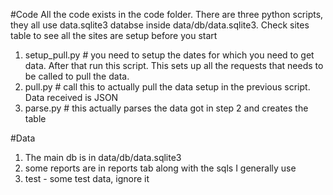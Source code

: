 #Code
All the code exists in the code folder. There are three python scripts, they all use data.sqlite3 databse inside data/db/data.sqlite3.  Check sites table to see all the sites are setup before you start

1. setup_pull.py # you need to setup the dates for which you need to get data. After that run this script. This sets up all the requests that needs to be called to pull the data.
2. pull.py # call this to actually pull the data setup in the previous script. Data received is JSON
3. parse.py # this actually parses the data got in step 2 and creates the table

#Data
1. The main db is in data/db/data.sqlite3
2. some reports are in reports tab along with the sqls I generally use
3. test - some test data, ignore it

